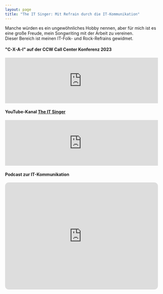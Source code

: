 ```yaml
---
layout: page
title: "The IT Singer: Mit Refrain durch die IT-Kommunikation"
---
```


Manche würden es ein ungewöhnliches Hobby nennen, aber für mich ist es eine große Freude, mein Songwriting mit der Arbeit zu vereinen.  
Dieser Bereich ist meinen IT-Folk- und Rock-Refrains gewidmet.  

#### "C-X-A-I" auf der CCW Call Center Konferenz 2023  
<iframe width="100%"  src="https://www.youtube.com/embed/8abl_4K7cFM?si=mjfKuBmXxTBMCd-E" title="YouTube video player" frameborder="0" allow="accelerometer; autoplay; clipboard-write; encrypted-media; gyroscope; picture-in-picture; web-share" referrerpolicy="strict-origin-when-cross-origin" allowfullscreen></iframe>

#### YouTube-Kanal [The IT Singer](https://www.youtube.com/@ai_refrains)  
<iframe width="100%"  src="https://www.youtube.com/embed/videoseries?si=ZQWryKk0rWBbiz2r&amp;list=PLnzeV97J5N8Z6zxNV8J-PNgLtlktzfk9l" title="YouTube video player" frameborder="0" allow="accelerometer; autoplay; clipboard-write; encrypted-media; gyroscope; picture-in-picture; web-share" referrerpolicy="strict-origin-when-cross-origin" allowfullscreen></iframe>

#### Podcast zur IT-Kommunikation 
<iframe style="border-radius:12px" src="https://open.spotify.com/embed/show/7fqTvDPdYEfTqr4geEQ54G?utm_source=generator" width="100%" height="352" frameBorder="0" allowfullscreen="" allow="autoplay; clipboard-write; encrypted-media; fullscreen; picture-in-picture" loading="lazy"></iframe>